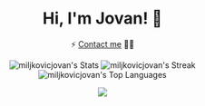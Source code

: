 
# <div align="center">Hi, I'm Jovan! 👋</div>
<p align="center">⚡ <a href="https://www.linkedin.com/in/miljkovicj/">Contact me</a> 👨‍💻</p>

<div align="center">
  
![miljkovicjovan's Stats](https://github-readme-stats.vercel.app/api?username=miljkovicjovan&theme=prussian&show_icons=true&hide_border=true&count_private=true)
![miljkovicjovan's Streak](https://github-readme-streak-stats.herokuapp.com/?user=miljkovicjovan&theme=prussian&hide_border=true)
![miljkovicjovan's Top Languages](https://github-readme-stats.vercel.app/api/top-langs/?username=miljkovicjovan&theme=prussian&show_icons=true&hide_border=true&layout=compact)
</div>

<p align="center">
<img src="https://komarev.com/ghpvc/?username=miljkovicjovan&&style=flat-square" align="center" />
</p>
